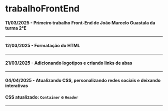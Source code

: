 # trabalhoFrontEnd
#### 11/03/2025 - Primeiro trabalho Front-End de João Marcelo Guastala da turma 2°E 
---
#### 12/03/2025 - Formatação do HTML 
---
#### 21/03/2025 - Adicionando logotipos e criando links de abas
---
#### 04/04/2025 - Atualizando CSS, personalizando redes sociais e deixando interativas
#### CSS atualizado: `Container` e `Header`
---
